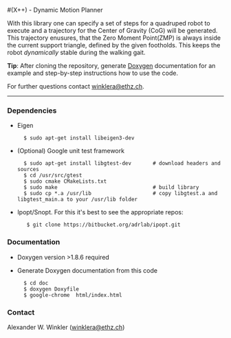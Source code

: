 #(X++) - Dynamic Motion Planner

With this library one can specify a set of steps for a quadruped robot to 
execute and a trajectory for the Center of Gravity (CoG) will be generated. 
This trajectory enusures, that the Zero Moment Point(ZMP) is always inside the
current support triangle, defined by the given footholds. This keeps the robot
_dynamically_ stable during the walking gait.

**Tip**: After cloning the repository, generate [Doxygen](http://www.stack.nl/~dimitri/doxygen/) 
documentation for an example and step-by-step instructions how to use the code.

For further questions contact <winklera@ethz.ch>. 

------------------------------------------------------------------------------------
### Dependencies 

- Eigen

        $ sudo apt-get install libeigen3-dev
    
- (Optional) Google unit test framework

        $ sudo apt-get install libgtest-dev       # download headers and sources                  
        $ cd /usr/src/gtest             
        $ sudo cmake CMakeLists.txt
        $ sudo make                               # build library        
        $ sudo cp *.a /usr/lib                    # copy libgtest.a and libgtest_main.a to your /usr/lib folder
          
- Ipopt/Snopt. For this it's best to see the appropriate repos:

         $ git clone https://bitbucket.org/adrlab/ipopt.git


### Documentation
- Doxygen version >1.8.6 required
- Generate Doxygen documentation from this code

        $ cd doc
        $ doxygen Doxyfile
        $ google-chrome  html/index.html

### Contact 
Alexander W. Winkler (winklera@ethz.ch)